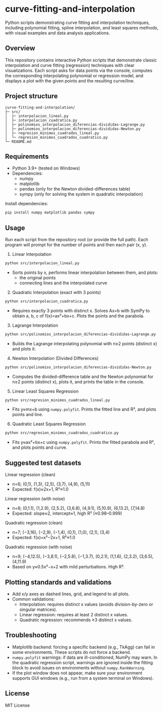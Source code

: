 # curve-fitting-and-interpolation
Python scripts demonstrating curve fitting and interpolation techniques, including polynomial fitting, spline interpolation, and least squares methods, with visual examples and data analysis applications.
 
## Overview 
This repository contains interactive Python scripts that demonstrate classic interpolation and curve fitting (regression) techniques with clear visualizations. Each script asks for data points via the console, computes the corresponding interpolating polynomial or regression model, and displays a plot with the given points and the resulting curve/line.

## Project structure
```
curve-fitting-and-interpolation/
├─ src/
│  ├─ interpolacion_lineal.py
│  ├─ interpolacion_cuadratica.py
│  ├─ polinomios_interpolacion_diferencias-divididas-Lagrange.py
│  ├─ polinomios_interpolacion_diferencias-divididas-Newton.py
│  ├─ regresion_minimos_cuadrados_lineal.py
│  └─ regresion_minimos_cuadrados_cuadratico.py
└─ README.md
```

## Requirements
- Python 3.9+ (tested on Windows)
- Dependencies:
  - numpy
  - matplotlib
  - pandas (only for the Newton divided-differences table)
  - sympy (only for solving the system in quadratic interpolation)

Install dependencies:
```bash
pip install numpy matplotlib pandas sympy
```

## Usage
Run each script from the repository root (or provide the full path). Each program will prompt for the number of points and then each pair (x, y).

1) Linear Interpolation
```bash
python src/interpolacion_lineal.py
```
- Sorts points by x, performs linear interpolation between them, and plots:
  - the original points
  - connecting lines and the interpolated curve

2) Quadratic Interpolation (exact with 3 points)
```bash
python src/interpolacion_cuadratica.py
```
- Requires exactly 3 points with distinct x. Solves Ax=b with SymPy to obtain a, b, c of f(x)=ax²+bx+c. Plots the points and the parabola.

3) Lagrange Interpolation
```bash
python src/polinomios_interpolacion_diferencias-divididas-Lagrange.py
```
- Builds the Lagrange interpolating polynomial with n≥2 points (distinct x) and plots it.

4) Newton Interpolation (Divided Differences)
```bash
python src/polinomios_interpolacion_diferencias-divididas-Newton.py
```
- Computes the divided-difference table and the Newton polynomial for n≥2 points (distinct x), plots it, and prints the table in the console.

5) Linear Least Squares Regression
```bash
python src/regresion_minimos_cuadrados_lineal.py
```
- Fits y≈mx+b using `numpy.polyfit`. Prints the fitted line and R², and plots points and line.

6) Quadratic Least Squares Regression
```bash
python src/regresion_minimos_cuadrados_cuadratico.py
```
- Fits y≈ax²+bx+c using `numpy.polyfit`. Prints the fitted parabola and R², and plots points and curve.

## Suggested test datasets

Linear regression (clean)
- n=6; (0,1), (1,3), (2,5), (3,7), (4,9), (5,11)
- Expected: f(x)≈2x+1, R²≈1.0

Linear regression (with noise)
- n=8; (0,1.1), (1,2.9), (2,5.2), (3,6.8), (4,9.1), (5,10.9), (6,13.2), (7,14.8)
- Expected: slope≈2, intercept≈1, high R² (≈0.98–0.999)

Quadratic regression (clean)
- n=7; (−3,16), (−2,9), (−1,4), (0,1), (1,0), (2,1), (3,4)
- Expected: f(x)=x²−2x+1, R²≈1.0

Quadratic regression (with noise)
- n=9; (−4,12.5), (−3,8.1), (−2,5.8), (−1,3.7), (0,2.1), (1,1.6), (2,3.2), (3,6.5), (4,11.9)
- Based on y≈0.5x²−x+2 with mild perturbations. High R².

## Plotting standards and validations
- Add x/y axes as dashed lines, grid, and legend to all plots.
- Common validations:
  - Interpolation: requires distinct x values (avoids division-by-zero or singular matrices).
  - Linear regression: requires at least 2 distinct x values.
  - Quadratic regression: recommends ≥3 distinct x values.

## Troubleshooting
- Matplotlib backend: forcing a specific backend (e.g., TkAgg) can fail in some environments. These scripts do not force a backend.
- `numpy.polyfit` warnings: if data are ill-conditioned, NumPy may warn. In the quadratic regression script, warnings are ignored inside the fitting block to avoid issues on environments without `numpy.RankWarning`.
- If the plot window does not appear, make sure your environment supports GUI windows (e.g., run from a system terminal on Windows).

## License
MIT License